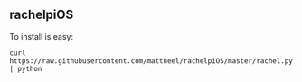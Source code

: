 rachelpiOS
---------------

To install is easy:

`curl https://raw.githubusercontent.com/mattneel/rachelpiOS/master/rachel.py | python`